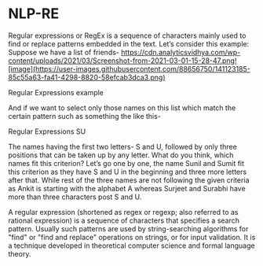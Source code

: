 # NLP-RE

Regular expressions or RegEx is a sequence of characters mainly used to find or replace patterns embedded in the text. Let’s consider this example: Suppose we have a list of friends-
https://cdn.analyticsvidhya.com/wp-content/uploads/2021/03/Screenshot-from-2021-03-01-15-28-47.png![image](https://user-images.githubusercontent.com/88656750/141123185-85c55a63-fa41-4298-8820-58efcab3dca3.png)

Regular Expressions example

And if we want to select only those names on this list which match the certain pattern such as something the like this-

Regular Expressions SU

The names having the first two letters- S and U, followed by only three positions that can be taken up by any letter. What do you think, which names fit this criterion? Let’s go one by one, the name Sunil and Sumit fit this criterion as they have S and U in the beginning and three more letters after that. While rest of the three names are not following the given criteria as Ankit is starting with the alphabet A whereas Surjeet and Surabhi have more than three characters post S and U.

A regular expression (shortened as regex or regexp; also referred to as rational expression) is a sequence of characters that specifies a search pattern. Usually such patterns are used by string-searching algorithms for "find" or "find and replace" operations on strings, or for input validation. It is a technique developed in theoretical computer science and formal language theory.
